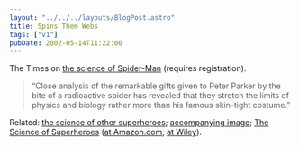 ```yaml
---
layout: "../../../layouts/BlogPost.astro"
title: Spins Them Webs
tags: ["v1"]
pubDate: 2002-05-14T11:22:00
---
```


The Times on [the science of Spider-Man][1] (requires registration).

> &#8220;Close analysis of the remarkable gifts given to Peter Parker by the bite of a radioactive spider has revealed that they stretch the limits of physics and biology rather more than his famous skin-tight costume.&#8221;

Related: [the science of other superheroes][2]; [accompanying image][3]; [The Science of Superheroes][4] ([at Amazon.com][5], [at Wiley][6]).

[1]: http://www.timesonline.co.uk/newspaper/0,,171-295687,00.html "The Times: Oh, what a tangled web those superheroes weave (requires registration)"
[2]: http://www.timesonline.co.uk/newspaper/0,,171-295688,00.html "The Times: Superman weighed down with problems (requires registration)"
[3]: http://images.thetimes.co.uk/TGD/picture/0,,38475,00.jpg "The Times: Powers of Spider-Man, Superman and Cyclops image"
[4]: http://www.sff.net/people/lgresh/Superheroes.html "The Science of Superheroes on SFF Net"
[5]: http://www.amazon.com/exec/obidos/ASIN/0471024600/ohsky07 "The Science of Superheroes at Amazon.com"
[6]: http://www.wiley.com/cda/product/0,,0471024600,00.html "The Science of Superheroes at Wiley"
